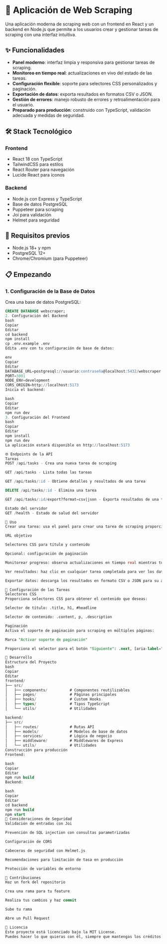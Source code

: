 # 📄 Aplicación de Web Scraping

Una aplicación moderna de scraping web con un frontend en React y un backend en Node.js que permite a los usuarios crear y gestionar tareas de scraping con una interfaz intuitiva.

## ✨ Funcionalidades

- **Panel moderno**: interfaz limpia y responsiva para gestionar tareas de scraping.
- **Monitoreo en tiempo real**: actualizaciones en vivo del estado de las tareas.
- **Configuración flexible**: soporte para selectores CSS personalizados y paginación.
- **Exportación de datos**: exporta resultados en formatos CSV o JSON.
- **Gestión de errores**: manejo robusto de errores y retroalimentación para el usuario.
- **Preparado para producción**: construido con TypeScript, validación adecuada y medidas de seguridad.

## 🛠️ Stack Tecnológico

### Frontend
- React 18 con TypeScript
- TailwindCSS para estilos
- React Router para navegación
- Lucide React para íconos

### Backend
- Node.js con Express y TypeScript
- Base de datos PostgreSQL
- Puppeteer para scraping
- Joi para validación
- Helmet para seguridad

## 🚀 Requisitos previos

- Node.js 18+ y npm
- PostgreSQL 12+
- Chrome/Chromium (para Puppeteer)

## 📋 Empezando

### 1. Configuración de la Base de Datos

Crea una base de datos PostgreSQL:

```sql
CREATE DATABASE webscraper;
2. Configuración del Backend
bash
Copiar
Editar
cd backend
npm install
cp .env.example .env
Edita .env con tu configuración de base de datos:

env
Copiar
Editar
DATABASE_URL=postgresql://usuario:contraseña@localhost:5432/webscraper
PORT=3001
NODE_ENV=development
CORS_ORIGIN=http://localhost:5173
Inicia el backend:

bash
Copiar
Editar
npm run dev
3. Configuración del Frontend
bash
Copiar
Editar
npm install
npm run dev
La aplicación estará disponible en http://localhost:5173

🌐 Endpoints de la API
Tareas
POST /api/tasks - Crea una nueva tarea de scraping

GET /api/tasks - Lista todas las tareas

GET /api/tasks/:id - Obtiene detalles y resultados de una tarea

DELETE /api/tasks/:id - Elimina una tarea

GET /api/tasks/:id/export?format=csv|json - Exporta resultados de una tarea

Estado del servidor
GET /health - Estado de salud del servidor

📖 Uso
Crear una tarea: usa el panel para crear una tarea de scraping proporcionando:

URL objetivo

Selectores CSS para título y contenido

Opcional: configuración de paginación

Monitorear progreso: observa actualizaciones en tiempo real mientras tu tarea avanza.

Ver resultados: haz clic en cualquier tarea completada para ver los datos obtenidos de forma organizada.

Exportar datos: descarga los resultados en formato CSV o JSON para su análisis.

📝 Configuración de las Tareas
Selectores CSS
Proporciona selectores CSS para obtener el contenido que deseas:

Selector de título: .title, h1, #headline

Selector de contenido: .content, p, .description

Paginación
Activa el soporte de paginación para scraping en múltiples páginas:

Marca "Activar soporte de paginación"

Proporciona el selector para el botón "Siguiente": .next, [aria-label="Next"]

🧪 Desarrollo
Estructura del Proyecto
bash
Copiar
Editar
frontend/
├── src/
│   ├── components/          # Componentes reutilizables
│   ├── pages/               # Páginas principales
│   ├── hooks/               # Custom Hooks
│   ├── types/               # Tipos TypeScript
│   └── utils/               # Utilidades

backend/
├── src/
│   ├── routes/              # Rutas API
│   ├── models/              # Modelos de base de datos
│   ├── services/            # Lógica de negocio
│   ├── middleware/          # Middlewares de Express
│   └── utils/               # Utilidades
Construcción para producción
Frontend:

bash
Copiar
Editar
npm run build
Backend:

bash
Copiar
Editar
cd backend
npm run build
npm start
🔐 Consideraciones de Seguridad
Validación de entradas con Joi

Prevención de SQL injection con consultas parametrizadas

Configuración de CORS

Cabeceras de seguridad con Helmet.js

Recomendaciones para limitación de tasa en producción

Protección de variables de entorno

🤝 Contribuciones
Haz un fork del repositorio

Crea una rama para tu feature

Realiza tus cambios y haz commit

Sube tu rama

Abre un Pull Request

📜 Licencia
Este proyecto está licenciado bajo la MIT License.
Puedes hacer lo que quieras con él, siempre que mantengas los créditos del autor original.
